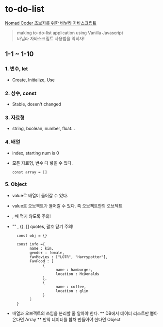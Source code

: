 # to-do-list

[Nomad Coder 초보자를 위한 바닐라 자바스크립트](https://youtu.be/wUHncG3VwPw)

> making to-do-list application using Vanilla Javascript <br> 바닐라 자바스크립트 사용법을 익히자!

## 1-1 ~ 1-10

### 1. 변수, let

-   Create, Initialize, Use

### 2. 상수, const

-   Stable, dosen't changed

### 3. 자료형

-   string, boolean, number, float...

### 4. 배열

-   index, starting num is 0
-   모든 자료형, 변수 다 넣을 수 있다.

        const array = []

### 5. Object

-   value로 배열이 들어갈 수 있다.
-   value로 오브젝트가 들어갈 수 있다. 즉 오브젝트안의 오브젝트
-   , 빼 먹지 않도록 주의!
-   "" , {}, [] quotes, 괄호 닫기 주의!

          const obj = {}

          const info ={
                name : kim,
                gender : female,
                favMovies : ["LOTR", "Harrypotter"],
                FavFood : [
                      {
                            name : hamburger,
                            location : McDonalds
                      },
                      {
                            name : coffee,
                            location : glin
                      }
                ]
          }

-   배열과 오브젝트의 쓰임을 분리할 줄 알아야 한다.
    ** DB에서 데이터 리스트만 뽑아온다면 Array
    ** 만약 데이터를 합쳐 만들어야 한다면 Object
